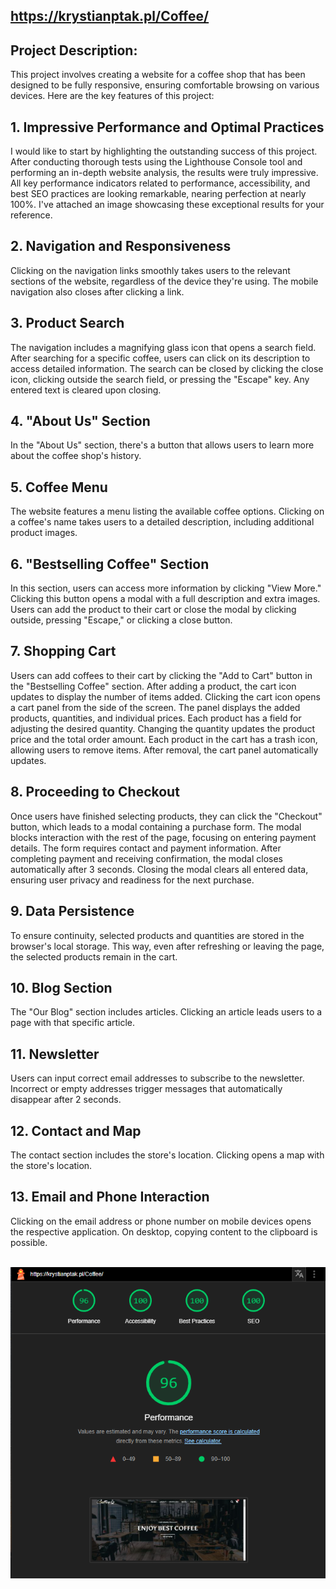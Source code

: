 ## https://krystianptak.pl/Coffee/


## **Project Description:** 
This project involves creating a website for a coffee shop that has been designed to be fully responsive, ensuring comfortable browsing on various devices. Here are the key features of this project:

## 1. Impressive Performance and Optimal Practices
I would like to start by highlighting the outstanding success of this project. After conducting thorough tests using the Lighthouse Console tool and performing an in-depth website analysis, the results were truly impressive. All key performance indicators related to performance, accessibility, and best SEO practices are looking remarkable, nearing perfection at nearly 100%. I've attached an image showcasing these exceptional results for your reference.

## 2. Navigation and Responsiveness
Clicking on the navigation links smoothly takes users to the relevant sections of the website, regardless of the device they're using. The mobile navigation also closes after clicking a link.

## 3. Product Search
The navigation includes a magnifying glass icon that opens a search field. After searching for a specific coffee, users can click on its description to access detailed information. The search can be closed by clicking the close icon, clicking outside the search field, or pressing the "Escape" key. Any entered text is cleared upon closing.

## 4. "About Us" Section
In the "About Us" section, there's a button that allows users to learn more about the coffee shop's history.

## 5. Coffee Menu
The website features a menu listing the available coffee options. Clicking on a coffee's name takes users to a detailed description, including additional product images.

## 6. "Bestselling Coffee" Section
In this section, users can access more information by clicking "View More." Clicking this button opens a modal with a full description and extra images. Users can add the product to their cart or close the modal by clicking outside, pressing "Escape," or clicking a close button.

## 7. Shopping Cart
Users can add coffees to their cart by clicking the "Add to Cart" button in the "Bestselling Coffee" section. After adding a product, the cart icon updates to display the number of items added. Clicking the cart icon opens a cart panel from the side of the screen. The panel displays the added products, quantities, and individual prices. Each product has a field for adjusting the desired quantity. Changing the quantity updates the product price and the total order amount. Each product in the cart has a trash icon, allowing users to remove items. After removal, the cart panel automatically updates.

## 8. Proceeding to Checkout
Once users have finished selecting products, they can click the "Checkout" button, which leads to a modal containing a purchase form. The modal blocks interaction with the rest of the page, focusing on entering payment details. The form requires contact and payment information. After completing payment and receiving confirmation, the modal closes automatically after 3 seconds. Closing the modal clears all entered data, ensuring user privacy and readiness for the next purchase.

## 9. Data Persistence
To ensure continuity, selected products and quantities are stored in the browser's local storage. This way, even after refreshing or leaving the page, the selected products remain in the cart.

## 10. Blog Section
The "Our Blog" section includes articles. Clicking an article leads users to a page with that specific article.

## 11. Newsletter
Users can input correct email addresses to subscribe to the newsletter. Incorrect or empty addresses trigger messages that automatically disappear after 2 seconds.

## 12. Contact and Map
The contact section includes the store's location. Clicking opens a map with the store's location.

## 13. Email and Phone Interaction
Clicking on the email address or phone number on mobile devices opens the respective application. On desktop, copying content to the clipboard is possible.

<br>
<img src="lighthouse.png">

